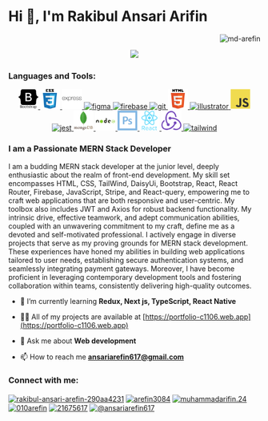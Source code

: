 


<h1 align="left">Hi 👋, I'm Rakibul Ansari Arifin</h1>
<p align="right"> <img src="https://komarev.com/ghpvc/?username=md-arefin&label=Profile%20views&color=0e75b6&style=flat" alt="md-arefin" /> </p>

<div align="center">
 <img src="https://media.giphy.com/media/qgQUggAC3Pfv687qPC/giphy.gif" />
</div>

<h3 align="left">Languages and Tools:</h3>
<p align="center"> <a href="https://getbootstrap.com" target="_blank" rel="noreferrer"> <img src="https://raw.githubusercontent.com/devicons/devicon/master/icons/bootstrap/bootstrap-plain-wordmark.svg" alt="bootstrap" width="40" height="40"/> </a> <a href="https://www.w3schools.com/css/" target="_blank" rel="noreferrer"> <img src="https://raw.githubusercontent.com/devicons/devicon/master/icons/css3/css3-original-wordmark.svg" alt="css3" width="40" height="40"/> </a> <a href="https://expressjs.com" target="_blank" rel="noreferrer"> <img src="https://raw.githubusercontent.com/devicons/devicon/master/icons/express/express-original-wordmark.svg" alt="express" width="40" height="40"/> </a> <a href="https://www.figma.com/" target="_blank" rel="noreferrer"> <img src="https://www.vectorlogo.zone/logos/figma/figma-icon.svg" alt="figma" width="40" height="40"/> </a> <a href="https://firebase.google.com/" target="_blank" rel="noreferrer"> <img src="https://www.vectorlogo.zone/logos/firebase/firebase-icon.svg" alt="firebase" width="40" height="40"/> </a> <a href="https://git-scm.com/" target="_blank" rel="noreferrer"> <img src="https://www.vectorlogo.zone/logos/git-scm/git-scm-icon.svg" alt="git" width="40" height="40"/> </a> <a href="https://www.w3.org/html/" target="_blank" rel="noreferrer"> <img src="https://raw.githubusercontent.com/devicons/devicon/master/icons/html5/html5-original-wordmark.svg" alt="html5" width="40" height="40"/> </a> <a href="https://www.adobe.com/in/products/illustrator.html" target="_blank" rel="noreferrer"> <img src="https://www.vectorlogo.zone/logos/adobe_illustrator/adobe_illustrator-icon.svg" alt="illustrator" width="40" height="40"/> </a> <a href="https://developer.mozilla.org/en-US/docs/Web/JavaScript" target="_blank" rel="noreferrer"> <img src="https://raw.githubusercontent.com/devicons/devicon/master/icons/javascript/javascript-original.svg" alt="javascript" width="40" height="40"/> </a> <a href="https://jestjs.io" target="_blank" rel="noreferrer"> <img src="https://www.vectorlogo.zone/logos/jestjsio/jestjsio-icon.svg" alt="jest" width="40" height="40"/> </a> <a href="https://www.mongodb.com/" target="_blank" rel="noreferrer"> <img src="https://raw.githubusercontent.com/devicons/devicon/master/icons/mongodb/mongodb-original-wordmark.svg" alt="mongodb" width="40" height="40"/> </a> <a href="https://nodejs.org" target="_blank" rel="noreferrer"> <img src="https://raw.githubusercontent.com/devicons/devicon/master/icons/nodejs/nodejs-original-wordmark.svg" alt="nodejs" width="40" height="40"/> </a> <a href="https://www.photoshop.com/en" target="_blank" rel="noreferrer"> <img src="https://raw.githubusercontent.com/devicons/devicon/master/icons/photoshop/photoshop-line.svg" alt="photoshop" width="40" height="40"/> </a> <a href="https://reactjs.org/" target="_blank" rel="noreferrer"> <img src="https://raw.githubusercontent.com/devicons/devicon/master/icons/react/react-original-wordmark.svg" alt="react" width="40" height="40"/> </a> <a href="https://redux.js.org" target="_blank" rel="noreferrer"> <img src="https://raw.githubusercontent.com/devicons/devicon/master/icons/redux/redux-original.svg" alt="redux" width="40" height="40"/> </a> <a href="https://tailwindcss.com/" target="_blank" rel="noreferrer"> <img src="https://www.vectorlogo.zone/logos/tailwindcss/tailwindcss-icon.svg" alt="tailwind" width="40" height="40"/> </a> </p>



<h3 align="left">I am a Passionate MERN Stack Developer</h3>

<p>
  I am a budding MERN stack developer at the junior level, deeply enthusiastic about the realm of front-end development. My skill set encompasses HTML, CSS, TailWind, DaisyUi, Bootstrap, React, React Router, Firebase, JavaScript, Stripe, and React-query, empowering me to craft web applications that are both responsive and user-centric. My toolbox also includes JWT and Axios for robust backend functionality.
My intrinsic drive, effective teamwork, and adept communication abilities, coupled with an unwavering commitment to my craft, define me as a devoted and self-motivated professional.
I actively engage in diverse projects that serve as my proving grounds for MERN stack development. These experiences have honed my abilities in building web applications tailored to user needs, establishing secure authentication systems, and seamlessly integrating payment gateways. Moreover, I have become proficient in leveraging contemporary development tools and fostering collaboration within teams, consistently delivering high-quality outcomes.
</p>

- 🌱 I’m currently learning **Redux, Next js, TypeScript, React Native**

- 👨‍💻 All of my projects are available at [https://portfolio-c1106.web.app](https://portfolio-c1106.web.app)

- 💬 Ask me about **Web development**

- 📫 How to reach me **ansariarefin617@gmail.com**

<h3 align="left">Connect with me:</h3>
<p align="left">
<a href="https://linkedin.com/in/rakibul-ansari-arefin-290aa4231" target="blank"><img align="center" src="https://raw.githubusercontent.com/rahuldkjain/github-profile-readme-generator/master/src/images/icons/Social/linked-in-alt.svg" alt="rakibul-ansari-arefin-290aa4231" height="30" width="40" /></a>
<a href="https://instagram.com/arefin3084" target="blank"><img align="center" src="https://raw.githubusercontent.com/rahuldkjain/github-profile-readme-generator/master/src/images/icons/Social/instagram.svg" alt="arefin3084" height="30" width="40" /></a>
<a href="https://fb.com/muhammadarifin.24" target="blank"><img align="center" src="https://raw.githubusercontent.com/rahuldkjain/github-profile-readme-generator/master/src/images/icons/Social/facebook.svg" alt="muhammadarifin.24" height="30" width="40" /></a>
<a href="https://codepen.io/010arefin" target="blank"><img align="center" src="https://raw.githubusercontent.com/rahuldkjain/github-profile-readme-generator/master/src/images/icons/Social/codepen.svg" alt="010arefin" height="30" width="40" /></a>
<a href="https://stackoverflow.com/users/21675617" target="blank"><img align="center" src="https://raw.githubusercontent.com/rahuldkjain/github-profile-readme-generator/master/src/images/icons/Social/stack-overflow.svg" alt="21675617" height="30" width="40" /></a>
<a href="https://medium.com/@ansariarefin617" target="blank"><img align="center" src="https://raw.githubusercontent.com/rahuldkjain/github-profile-readme-generator/master/src/images/icons/Social/medium.svg" alt="@ansariarefin617" height="30" width="40" /></a>
</p>



